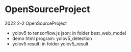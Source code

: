 # OpenSourceProject
2022 2-2 OpenSourceProject
* yolov5 to tensorflow.js json: in folder best_web_model
* demo html program: yolov5_detection
* yolov5 result: in folder yolov5_result
